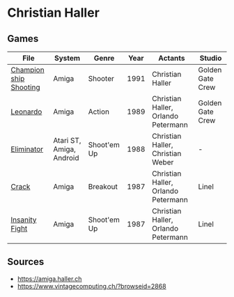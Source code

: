 # Christian Haller

## Games
| File                                                        | System                   | Genre       | Year | Actants                             | Studio           |
| ----------------------------------------------------------- | ------------------------ | ----------- | ---- | ----------------------------------- | ---------------- |
| [Champion ship Shooting](games/Champion%20ship%20Shooting.md) | Amiga                    | Shooter     | 1991 | Christian Haller                    | Golden Gate Crew |
| [Leonardo](games/Leonardo.md)                             | Amiga                    | Action      | 1989 | Christian Haller, Orlando Petermann | Golden Gate Crew |
| [Eliminator](games/Eliminator.md)                         | Atari ST, Amiga, Android | Shoot'em Up | 1988 | Christian Haller, Christian Weber   | \-               |
| [Crack](games/Crack.md)                                   | Amiga                    | Breakout    | 1987 | Christian Haller, Orlando Petermann | Linel            |
| [Insanity Fight](games/Insanity%20Fight.md)                 | Amiga                    | Shoot'em Up | 1987 | Christian Haller, Orlando Petermann | Linel            |



## Sources
- https://amiga.haller.ch
- https://www.vintagecomputing.ch/?browseid=2868
